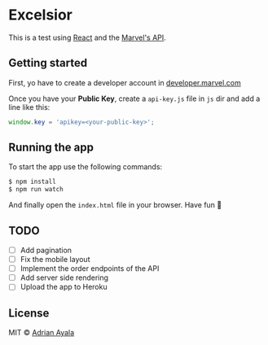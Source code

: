 # Excelsior
This is a test using [React] and the [Marvel's API].

## Getting started
First, yo have to create a developer account in [developer.marvel.com]

Once you have your **Public Key**, create a ```api-key.js``` file in ```js```
dir and add a line like this:

```js
window.key = 'apikey=<your-public-key>';
```

## Running the app
To start the app use the following commands:

```bash
$ npm install
$ npm run watch
```

And finally open the ```index.html``` file in your browser. Have fun :ghost:

## TODO
- [ ] Add pagination
- [ ] Fix the mobile layout
- [ ] Implement the order endpoints of the API
- [ ] Add server side rendering
- [ ] Upload the app to Heroku

## License

MIT © [Adrian Ayala]

[React]: http://facebook.github.io/react/
[Marvel's API]: http://developer.marvel.com
[developer.marvel.com]: http://developer.marvel.com
[Adrian Ayala]: http://adrianayala.mx
